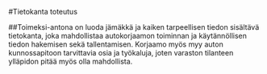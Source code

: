 
#Tietokanta toteutus 

##Toimeksi-antona on luoda jämäkkä ja kaiken tarpeellisen tiedon sisältävä tietokanta, joka mahdollistaa autokorjaamon toiminnan ja käytännöllisen tiedon hakemisen sekä tallentamisen. Korjaamo myös myy auton kunnossapitoon tarvittavia osia ja työkaluja, joten varaston tilanteen ylläpidon pitää myös olla mahdollista.







